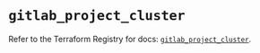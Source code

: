 # `gitlab_project_cluster`

Refer to the Terraform Registry for docs: [`gitlab_project_cluster`](https://registry.terraform.io/providers/gitlabhq/gitlab/17.1.0/docs/resources/project_cluster).
